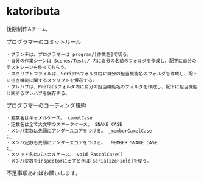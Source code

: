 # katoributa
後期制作Aチーム

プログラマーのコミットルール

    ・ブランチは、プログラマーは program/[作業名]で切る。
    ・自分の作業シーンは Scenes/Tests/ 内に自分の名前のフォルダを作成し、配下に自分のテストシーンを作ってもらう。
    ・スクリプトファイルは、Scriptsフォルダ内に自分の担当機能名のフォルダを作成し、配下に担当機能に関するスクリプトを保存する。
    ・プレハブは、Prefabsフォルダ内に自分の担当機能名のフォルダを作成し、配下に担当機能に関するプレハブを保存する。
    
プログラマーのコーディング規約

    ・変数名はキャメルケース。 camelCase
    ・定数名は全て大文字のスネークケース。 SNAKE_CASE
    ・メンバ変数は先頭にアンダースコアをつける。 _memberCamelCase                        ;_
    ・メンバ定数も先頭にアンダースコアをつける。 _MEMBER_SNAKE_CASE                      ;_
    ・メソッド名はパスカルケース。 void PascalCase()
    ・メンバ変数をinspectorに出すときは[SerializeField]を使う。
    



不足事項あればお願いします。
